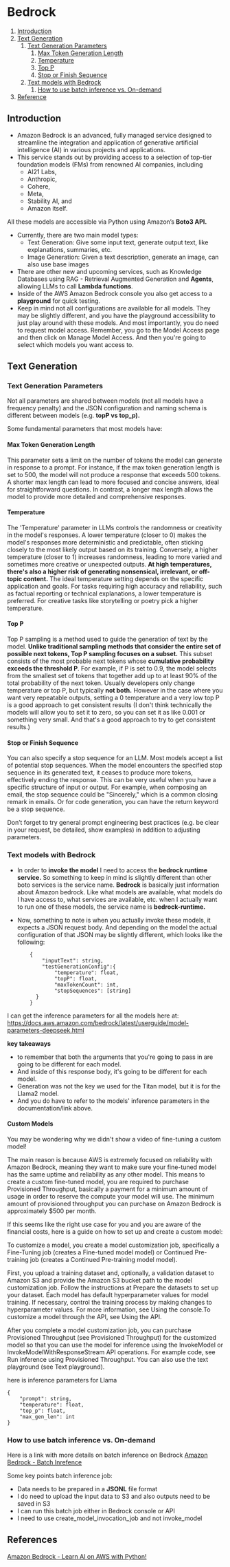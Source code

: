 # Bedrock

1. [Introduction](#1)
2. [Text Generation](#2)
    1. [Text Generation Parameters](#3)
       1. [Max Token Generation Length](#4)
       2. [Temperature](#5)
       3. [Top P](#6)
       4. [Stop or Finish Sequence](#7)
    2. [Text models with Bedrock](#8)
       1. [How to use batch inference vs. On-demand](#9)
3. [Reference](#10) 

<a name="1"></a>
## Introduction 

- Amazon Bedrock is an advanced, fully managed service designed to streamline the integration and application of generative artificial intelligence (AI) in various projects and applications.
- This service stands out by providing access to a selection of top-tier foundation models (FMs) from renowned AI companies, including
     - AI21 Labs,
     - Anthropic,
     - Cohere,
     - Meta,
     - Stability AI, and
     - Amazon itself.
  
 All these models are accessible via Python using Amazon’s **Boto3 API.**
 
- Currently, there are two main model types:
    - Text Generation: Give some input text, generate output text, like explanations, summaries, etc.
    - Image Generation: Given a text description, generate an image, can also use base images
- There are other new and upcoming services, such as Knowledge Databases using RAG - Retrieval Augmented Generation and **Agents**, allowing LLMs to call **Lambda functions**.
- Inside of the AWS Amazon Bedrock console you also get access to a **playground** for quick testing.
- Keep in mind not all configurations are available for all models. They may be slightly different, and you have the playground accessibility to just play around with these models. And most importantly, you do need to request model access. Remember, you go to the Model Access page and then click on Manage Model Access. And then you're going to select which models you want access to.

<a name="2"></a>
## Text Generation

<a name="3"></a>
### Text Generation Parameters

Not all parameters are shared between models (not all models have a frequency penalty) and the JSON configuration and naming schema is different between models (e.g. **topP vs top_p).**

Some fundamental parameters that most models have:

<a name="4"></a>
#### Max Token Generation Length

This parameter sets a limit on the number of tokens the model can generate in response to a prompt. For instance, if the max token generation length is set to 500, the model will not produce a response that exceeds 500 tokens. A shorter max length can lead to more focused and concise answers, ideal for straightforward questions. In contrast, a longer max length allows the model to provide more detailed and comprehensive responses. 

<a name="5"></a>
#### Temperature

The 'Temperature' parameter in LLMs controls the randomness or creativity in the model's responses. A lower temperature (closer to 0) makes the model's responses more deterministic and predictable, often sticking closely to the most likely output based on its training. Conversely, a higher temperature (closer to 1) increases randomness, leading to more varied and sometimes more creative or unexpected outputs. **At high temperatures, there's also a higher risk of generating nonsensical, irrelevant, or off-topic content.** The ideal temperature setting depends on the specific application and goals. For tasks requiring high accuracy and reliability, such as factual reporting or technical explanations, a lower temperature is preferred.  For creative tasks like storytelling or poetry pick a higher temperature.


<a name="6"></a>
#### Top P

Top P sampling is a method used to guide the generation of text by the model. **Unlike traditional sampling methods that consider the entire set of possible next tokens, Top P sampling focuses on a subset.** This subset consists of the most probable next tokens whose **cumulative probability exceeds the threshold P**. For example, if P is set to 0.9, the model selects from the smallest set of tokens that together add up to at least 90% of the total probability of the next token. Usually developers only change temperature or top P, but typically **not both.** However in the case where you want very repeatable outputs, setting a 0 temperature and a very low top P is a good approach to get consistent results (I don't think technically the models will allow you to set it to zero, so you can set it as like 0.001 or something very small. And that's a good approach to try to get consistent results.)


<a name="7"></a>
#### Stop or Finish Sequence

You can also specify a stop sequence for an LLM. Most models accept a list of potential stop sequences. When the model encounters the specified stop sequence in its generated text, it ceases to produce more tokens, effectively ending the response. This can be very useful when you have a specific structure of input or output. For example, when composing an email, the stop sequence could be "Sincerely," which is a common closing remark in emails. Or for code generation, you can have the return keyword be a stop sequence.

Don’t forget to try general prompt engineering best practices (e.g. be clear in your request, be detailed, show examples) in addition to adjusting parameters.

<a name="8"></a>
### Text models with Bedrock

- In order to **invoke the model** I need to access the **bedrock runtime service.** So something to keep in mind is slightly different than other boto services is the service name. **Bedrock** is basically just information about Amazon bedrock. Like what models are available, what models do I have access to, what services are available, etc. when I actually want to run one of these models, the service name is **bedrock-runtime.**
- Now, something to note is when you actually invoke these models, it expects a JSON request body. And depending on the model the actual configuration of that JSON may be slightly different, which looks like the following:

          {
              "inputText": string,
              "testGenerationConfig":{
                  "temperature": float,
                  "topP": float,
                  "maxTokenCount": int,
                  "stopSequences": [string]
            }
          }

I can get the inference parameters for all the models here at: https://docs.aws.amazon.com/bedrock/latest/userguide/model-parameters-deepseek.html 

**key takeaways**
- to remember that both the arguments that you're going to pass in are going to be different for each model.
- And inside of this response body, it's going to be different for each model.
- Generation was not the key we used for the Titan model, but it is for the Llama2 model.
- And you do have to refer to the models' inference parameters in the documentation/link above.

  
#### Custom Models
You may be wondering why we didn't show a video of fine-tuning a custom model!

The main reason is because AWS is extremely focused on reliability with Amazon Bedrock, meaning they want to make sure your fine-tuned model has the same uptime and reliability as any other model. This means to create a custom fine-tuned model, you are required to purchase Provisioned Throughput, basically a payment for a minimum amount of usage in order to reserve the compute your model will use. The minimum amount  of provisioned throughput you can purchase on Amazon Bedrock is approximately $500 per month.

If this seems like the right use case for you and you are aware of the financial costs, here is a guide on how to set up and create a custom model:

To customize a model, you create a model customization job, specifically a Fine-Tuning job (creates a Fine-tuned model model) or Continued Pre-training job (creates a Continued Pre-training model model).

First, you upload a training dataset and, optionally, a validation dataset to Amazon S3 and provide the Amazon S3 bucket path to the model customization job. Follow the instructions at Prepare the datasets to set up your dataset. Each model has default hyperparameter values for model training. If necessary, control the training process by making changes to hyperparameter values. For more information, see Using the console.To customize a model through the API, see Using the API.

After you complete a model customization job, you can purchase Provisioned Throughput (see Provisioned Throughput) for the customized model so that you can use the model for inference using the InvokeModel or InvokeModelWithResponseStream API operations. For example code, see Run inference using Provisioned Throughput. You can also use the text playground (see Text playground).

here is inference parameters for Llama 

    {
        "prompt": string,
        "temperature": float,
        "top_p": float,
        "max_gen_len": int
    }

<a name="9"></a>
### How to use batch inference vs. On-demand

Here is a link with more details on batch inference on Bedrock <a href="https://docs.aws.amazon.com/bedrock/latest/userguide/batch-inference-supported.html">Amazon Bedrock - Batch Inrefence</a>

Some key points batch inference job:

- Data needs to be prepared in a **JSONL** file format 
- I do need to upload the input data to S3 and also outputs need to be saved in S3
- I can run this batch job either in Bedrock console or API
- I need to use create_model_invocation_job and not invoke_model

<a name="10"></a>
## References 
<a href="https://www.udemy.com/course/amazon-bedrock-learn-ai-on-aws-with-python/">Amazon Bedrock - Learn AI on AWS with Python!</a>

